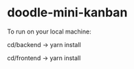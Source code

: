 # doodle-mini-kanban

To run on your local machine:

cd/backend -> yarn install

cd/frontend -> yarn install
